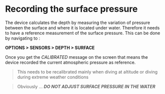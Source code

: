 # Recording the surface pressure

The device calculates the depth by measuring the variation of pressure between the surface and where it is located under water.
Therefore it needs to have a reference measurement of the surface pressure.
This can be done by navigating to :

**OPTIONS > SENSORS > DEPTH > SURFACE**


Once you get the _CALIBRATED_ message on the screen that means the device recorded the current atmospheric pressure as reference.
> This needs to be recalibrated mainly when diving at altitude or diving during extreme weather conditions


>Obviously …  **_DO NOT ADJUST SURFACE PRESSURE IN THE WATER_**


